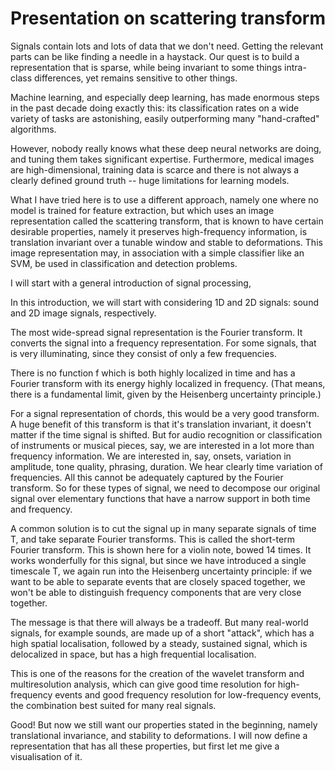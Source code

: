 # Presentation on scattering transform


Signals contain lots and lots of data that we don't need. Getting the relevant
parts can be like finding a needle in a haystack. Our quest is to build a
representation that is sparse, while being invariant to some things intra-class
differences, yet remains sensitive to other things.

Machine learning, and especially deep learning, has made enormous steps in the past
decade doing exactly this: its classification rates on a wide variety of tasks are astonishing,
easily outperforming many "hand-crafted" algorithms.

However, nobody really knows what these deep neural networks are doing, and
tuning them takes significant expertise. Furthermore, medical images are
high-dimensional, training data is scarce and there is not always a clearly
defined ground truth -- huge limitations for learning models.

What I have tried here is to use a different approach, namely one where no model
is trained for feature extraction, but which uses an image representation called
the scattering transform, that is known to have certain desirable properties,
namely it preserves high-frequency information, is translation invariant over a
tunable window and stable to deformations. This image representation may, in
association with a simple classifier like an SVM, be used in classification and
detection problems.

I will start with a general introduction of signal processing,

In this introduction, we will start with considering 1D and 2D signals: sound
and 2D image signals, respectively.

The most wide-spread signal representation is the Fourier transform. It converts
the signal into a frequency representation. For some signals, that is very illuminating,
since they consist of only a few frequencies.

There is no function f which is both highly localized in time and has a Fourier
transform with its energy highly localized in frequency. (That means, there is
a fundamental limit, given by the Heisenberg uncertainty principle.)

For a signal representation of chords, this would be a very good transform. A
huge benefit of this transform is that it's translation invariant, it doesn't
matter if the time signal is shifted. But for audio recognition or
classification of instruments or musical pieces, say, we are interested in a lot
more than frequency information. We are interested in, say, onsets, variation in
amplitude, tone quality, phrasing, duration. We hear clearly time variation of
frequencies. All this cannot be adequately captured by the Fourier transform.
So for these types of signal, we need to decompose our original signal over elementary
functions that have a narrow support in both time and frequency.

A common solution is to cut the signal up in many separate signals of time T,
and take separate Fourier transforms. This is called the short-term Fourier transform.
This is shown here for a violin note, bowed 14 times. It works wonderfully for this signal, but since we have introduced a single timescale
T, we again run into the Heisenberg uncertainty principle: if we want to be able
to separate events that are closely spaced together, we won't be able to distinguish frequency
components that are very close together.

The message is that there will always be a tradeoff. But many real-world signals,
for example sounds, are made up of a short "attack", which has a high spatial localisation,
followed by a steady, sustained signal, which is delocalized in space, but has a
high frequential localisation.

This is one of the reasons for the creation of the wavelet transform and
multiresolution analysis, which can give good time resolution for high-frequency
events and good frequency resolution for low-frequency events, the combination
best suited for many real signals.

Good! But now we still want our properties stated in the beginning, namely translational invariance,
and stability to deformations. I will now define a representation that has all these properties,
but first let me give a visualisation of it.
